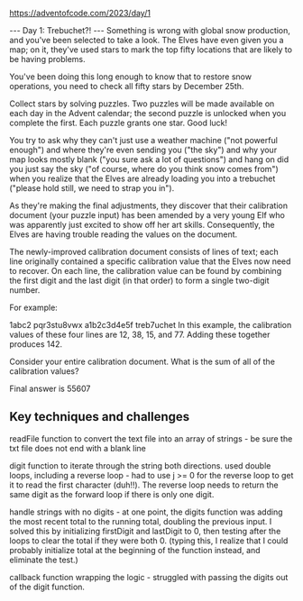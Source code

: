 https://adventofcode.com/2023/day/1

--- Day 1: Trebuchet?! ---
Something is wrong with global snow production, and you've been selected to take a look. The Elves have even given you a map; on it, they've used stars to mark the top fifty locations that are likely to be having problems.

You've been doing this long enough to know that to restore snow operations, you need to check all fifty stars by December 25th.

Collect stars by solving puzzles. Two puzzles will be made available on each day in the Advent calendar; the second puzzle is unlocked when you complete the first. Each puzzle grants one star. Good luck!

You try to ask why they can't just use a weather machine ("not powerful enough") and where they're even sending you ("the sky") and why your map looks mostly blank ("you sure ask a lot of questions") and hang on did you just say the sky ("of course, where do you think snow comes from") when you realize that the Elves are already loading you into a trebuchet ("please hold still, we need to strap you in").

As they're making the final adjustments, they discover that their calibration document (your puzzle input) has been amended by a very young Elf who was apparently just excited to show off her art skills. Consequently, the Elves are having trouble reading the values on the document.

The newly-improved calibration document consists of lines of text; each line originally contained a specific calibration value that the Elves now need to recover. On each line, the calibration value can be found by combining the first digit and the last digit (in that order) to form a single two-digit number.

For example:

1abc2
pqr3stu8vwx
a1b2c3d4e5f
treb7uchet
In this example, the calibration values of these four lines are 12, 38, 15, and 77. Adding these together produces 142.

Consider your entire calibration document. What is the sum of all of the calibration values?

Final answer is 55607

## Key techniques and challenges

readFile function to convert the text file into an array of strings - be sure the txt file does not end with a blank line

digit function to iterate through the string both directions. used double loops, including a reverse loop - had to use j >= 0 for the reverse loop to get it to read the first character (duh!!). The reverse loop needs to return the same digit as the forward loop if there is only one digit.

handle strings with no digits - at one point, the digits function was adding the most recent total to the running total, doubling the previous input. I solved this by initializing firstDigit and lastDigit to 0, then testing after the loops to clear the total if they were both 0. (typing this, I realize that I could probably initialize total at the beginning of the function instead, and eliminate the test.)

callback function wrapping the logic - struggled with passing the digits out of the digit function.
